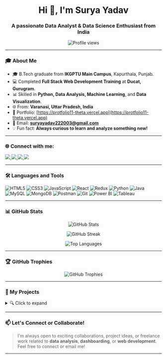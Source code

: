 <h1 align="center">Hi 👋, I'm Surya Yadav</h1>
<h3 align="center">A passionate Data Analyst & Data Science Enthusiast from India</h3>

<p align="center">
  <img src="https://komarev.com/ghpvc/?username=suryayadav731&label=Profile%20views&color=0e75b6&style=flat" alt="Profile views" />
</p>

---

### 🎓 About Me

- 🎓 B.Tech graduate from **IKGPTU Main Campus**, Kapurthala, Punjab.  
- 💻 Completed **Full Stack Web Development Training** at **Ducat, Gurugram**.  
- 📊 Skilled in **Python, Data Analysis, Machine Learning**, and **Data Visualization**.  
- 🌐 From: **Varanasi, Uttar Pradesh, India**  
- 🔗 Portfolio: [https://protfolio11-theta.vercel.app](https://protfolio11-theta.vercel.app)
- 📧 Email: **suryayadav222003@gmail.com**
- 💡 Fun fact: **Always curious to learn and analyze something new!**

---

### 🌐 Connect with me:
<p align="left">
  <a href="https://www.linkedin.com/in/surya-yadav-b51007218/" target="blank">
    <img src="https://img.shields.io/badge/LinkedIn-blue?style=for-the-badge&logo=linkedin" />
  </a>
  <a href="https://www.instagram.com/sparks__surya731/" target="blank">
    <img src="https://img.shields.io/badge/Instagram-pink?style=for-the-badge&logo=instagram" />
  </a>
  <a href="https://www.facebook.com/profile.php?id=100077367023818" target="blank">
    <img src="https://img.shields.io/badge/Facebook-blue?style=for-the-badge&logo=facebook" />
  </a>
  <a href="https://www.youtube.com/@sparksurya2656" target="blank">
    <img src="https://img.shields.io/badge/YouTube-red?style=for-the-badge&logo=youtube" />
  </a>
</p>

---

### 🛠️ Languages and Tools

![HTML5](https://img.shields.io/badge/-HTML5-E34F26?logo=html5&logoColor=white&style=flat-square)
![CSS3](https://img.shields.io/badge/-CSS3-1572B6?logo=css3&logoColor=white&style=flat-square)
![JavaScript](https://img.shields.io/badge/-JavaScript-F7DF1E?logo=javascript&logoColor=black&style=flat-square)
![React](https://img.shields.io/badge/-React-20232A?logo=react&logoColor=61DAFB&style=flat-square)
![Redux](https://img.shields.io/badge/-Redux-764ABC?logo=redux&logoColor=white&style=flat-square)
![Python](https://img.shields.io/badge/-Python-3776AB?logo=python&logoColor=white&style=flat-square)
![Java](https://img.shields.io/badge/-Java-007396?logo=java&logoColor=white&style=flat-square)
![MySQL](https://img.shields.io/badge/-MySQL-4479A1?logo=mysql&logoColor=white&style=flat-square)
![MongoDB](https://img.shields.io/badge/-MongoDB-47A248?logo=mongodb&logoColor=white&style=flat-square)
![Postman](https://img.shields.io/badge/-Postman-FF6C37?logo=postman&logoColor=white&style=flat-square)
![Git](https://img.shields.io/badge/-Git-F05032?logo=git&logoColor=white&style=flat-square)
![Power BI](https://img.shields.io/badge/-Power%20BI-F2C811?logo=powerbi&logoColor=black&style=flat-square)
![Tableau](https://img.shields.io/badge/-Tableau-E97627?logo=tableau&logoColor=white&style=flat-square)

---

### 📊 GitHub Stats

<p align="center">
  <img src="https://github-readme-stats.vercel.app/api?username=suryayadav731&show_icons=true&theme=tokyonight" alt="GitHub Stats"/>
</p>

<p align="center">
  <img src="https://github-readme-streak-stats.herokuapp.com/?user=suryayadav731&theme=tokyonight" alt="GitHub Streak"/>
</p>

<p align="center">
  <img src="https://github-readme-stats.vercel.app/api/top-langs?username=suryayadav731&layout=compact&theme=tokyonight" alt="Top Languages"/>
</p>

---

### 🏆 GitHub Trophies

<p align="center">
  <img src="https://github-profile-trophy.vercel.app/?username=suryayadav731&theme=gruvbox&no-frame=true&row=1&column=7" alt="GitHub Trophies"/>
</p>

---

### 📁 My Projects

<details>
  <summary>🔍 Click to expand</summary>
  
- ✅ Job Portal App using MERN Stack  
- 📊 IPL Data Analysis (SQL + Power BI)  
- 🧠 Customer Behavior & Churn Prediction  
- 📚 Library Management System using Java + MySQL + Hibernate  
- 📝 CodeBook App using React + Redux Toolkit  
- 🎲 Dice Game (React) | 🎮 Bat-Ball-Stump Game  
- 📋 To-do & Contact List Manager (React)
  
</details>

---

### 📫 Let's Connect or Collaborate!
> I'm always open to exciting collaborations, project ideas, or freelance work related to **data analysis**, **dashboarding**, or **web development**. Feel free to connect or email me!

---

